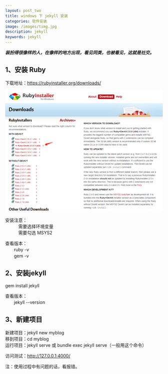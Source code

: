 ```yaml
---
layout: post_two
title: windows 下 jekyll 安装
categories: 软件安装
image: /images/timg.jpg
description: jekyll
keywords: jekyll
---
```


***装扮得很像样的人，在像样的地方出现，看见同类，也被看见，这就是社交。***

## 1、安装 Ruby  
下载地址：https://rubyinstaller.org/downloads/  
  
![avatar](/images/otherTechnological/0190720201242.png)   

安装注意：  
　　　需要选择环境变量  
　　　需要勾选 MSYS2  

查看版本：  
　　ruby -v  
　　gem -v

## 2、安装jekyll   
   gem install jekyll   
   
查看版本：  
　　jekyll --version  

## 3、新建项目  
新建项目：jekyll new myblog  
移到项目：cd myblog  
运行项目：jekyll serve 或 bundle exec jekyll serve（一般用这个命令）

访问测试：http://127.0.0.1:4000/

注：使用过程中有问题的话，看报错。
